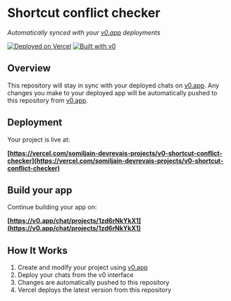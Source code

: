 # Shortcut conflict checker

*Automatically synced with your [v0.app](https://v0.app) deployments*

[![Deployed on Vercel](https://img.shields.io/badge/Deployed%20on-Vercel-black?style=for-the-badge&logo=vercel)](https://vercel.com/somiljain-devrevais-projects/v0-shortcut-conflict-checker)
[![Built with v0](https://img.shields.io/badge/Built%20with-v0.app-black?style=for-the-badge)](https://v0.app/chat/projects/1zd6rNkYkX1)

## Overview

This repository will stay in sync with your deployed chats on [v0.app](https://v0.app).
Any changes you make to your deployed app will be automatically pushed to this repository from [v0.app](https://v0.app).

## Deployment

Your project is live at:

**[https://vercel.com/somiljain-devrevais-projects/v0-shortcut-conflict-checker](https://vercel.com/somiljain-devrevais-projects/v0-shortcut-conflict-checker)**

## Build your app

Continue building your app on:

**[https://v0.app/chat/projects/1zd6rNkYkX1](https://v0.app/chat/projects/1zd6rNkYkX1)**

## How It Works

1. Create and modify your project using [v0.app](https://v0.app)
2. Deploy your chats from the v0 interface
3. Changes are automatically pushed to this repository
4. Vercel deploys the latest version from this repository
